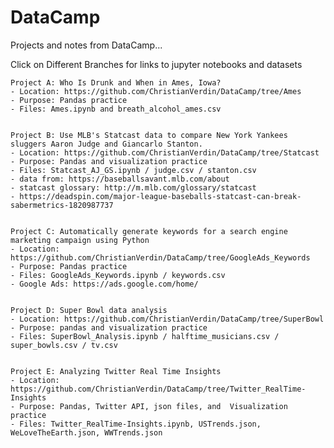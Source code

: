 # DataCamp
Projects and notes from DataCamp...

Click on Different Branches for links to jupyter notebooks and datasets

    Project A: Who Is Drunk and When in Ames, Iowa?
    - Location: https://github.com/ChristianVerdin/DataCamp/tree/Ames
    - Purpose: Pandas practice
    - Files: Ames.ipynb and breath_alcohol_ames.csv


    Project B: Use MLB's Statcast data to compare New York Yankees sluggers Aaron Judge and Giancarlo Stanton.
    - Location: https://github.com/ChristianVerdin/DataCamp/tree/Statcast
    - Purpose: Pandas and visualization practice
    - Files: Statcast_AJ_GS.ipynb / judge.csv / stanton.csv
    - data from: https://baseballsavant.mlb.com/about
    - statcast glossary: http://m.mlb.com/glossary/statcast
    - https://deadspin.com/major-league-baseballs-statcast-can-break-sabermetrics-1820987737
    
   
    Project C: Automatically generate keywords for a search engine marketing campaign using Python
    - Location: https://github.com/ChristianVerdin/DataCamp/tree/GoogleAds_Keywords
    - Purpose: Pandas practice
    - Files: GoogleAds_Keywords.ipynb / keywords.csv
    - Google Ads: https://ads.google.com/home/
    
    
    Project D: Super Bowl data analysis
    - Location: https://github.com/ChristianVerdin/DataCamp/tree/SuperBowl
    - Purpose: pandas and visualization practice
    - Files: SuperBowl_Analysis.ipynb / halftime_musicians.csv / super_bowls.csv / tv.csv
    
    
    Project E: Analyzing Twitter Real Time Insights
    - Location: https://github.com/ChristianVerdin/DataCamp/tree/Twitter_RealTime-Insights
    - Purpose: Pandas, Twitter API, json files, and  Visualization practice
    - Files: Twitter_RealTime-Insights.ipynb, USTrends.json, WeLoveTheEarth.json, WWTrends.json
